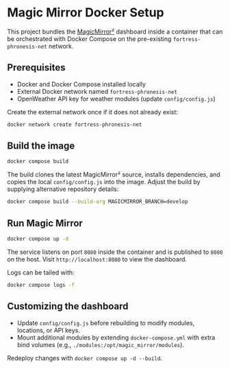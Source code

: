 # Magic Mirror Docker Setup

This project bundles the [MagicMirror²](https://github.com/MichMich/MagicMirror) dashboard inside a container that can be orchestrated with Docker Compose on the pre-existing `fortress-phronesis-net` network.

## Prerequisites
- Docker and Docker Compose installed locally
- External Docker network named `fortress-phronesis-net`
- OpenWeather API key for weather modules (update `config/config.js`)

Create the external network once if it does not already exist:

```bash
docker network create fortress-phronesis-net
```

## Build the image

```bash
docker compose build
```

The build clones the latest MagicMirror² source, installs dependencies, and copies the local `config/config.js` into the image. Adjust the build by supplying alternative repository details:

```bash
docker compose build --build-arg MAGICMIRROR_BRANCH=develop
```

## Run Magic Mirror

```bash
docker compose up -d
```

The service listens on port `8080` inside the container and is published to `8080` on the host. Visit `http://localhost:8080` to view the dashboard.

Logs can be tailed with:

```bash
docker compose logs -f
```

## Customizing the dashboard

- Update `config/config.js` before rebuilding to modify modules, locations, or API keys.
- Mount additional modules by extending `docker-compose.yml` with extra bind volumes (e.g., `./modules:/opt/magic_mirror/modules`).

Redeploy changes with `docker compose up -d --build`.
